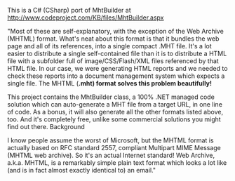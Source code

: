 This is a C# (CSharp) port of MhtBuilder at http://www.codeproject.com/KB/files/MhtBuilder.aspx

"Most of these are self-explanatory, with the exception of the Web Archive (MHTML) format. What's neat about this format is that it bundles the web page and all of its references, into a single compact .MHT file. It's a lot easier to distribute a single self-contained file than it is to distribute a HTML file with a subfolder full of image/CSS/Flash/XML files referenced by that HTML file. In our case, we were generating HTML reports and we needed to check these reports into a document management system which expects a single file. The MHTML (**.mht) format solves this problem beautifully!**

This project contains the MhtBuilder class, a 100% .NET managed code solution which can auto-generate a MHT file from a target URL, in one line of code. As a bonus, it will also generate all the other formats listed above, too. And it's completely free, unlike some commercial solutions you might find out there.
Background

I know people assume the worst of Microsoft, but the MHTML format is actually based on RFC standard 2557, compliant Multipart MIME Message (MHTML web archive). So it's an actual Internet standard! Web Archive, a.k.a. MHTML, is a remarkably simple plain text format which looks a lot like (and is in fact almost exactly identical to) an email."